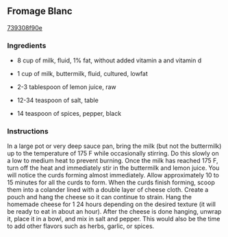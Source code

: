 ## Fromage Blanc

[739308f90e](http://www.food.com/recipe/fromage-blanc-522219)

### Ingredients

 - 8 cup of milk, fluid, 1% fat, without added vitamin a and vitamin d

 - 1 cup of milk, buttermilk, fluid, cultured, lowfat

 - 2-3 tablespoon of lemon juice, raw

 - 12-34 teaspoon of salt, table

 - 14 teaspoon of spices, pepper, black

### Instructions

In a large pot or very deep sauce pan, bring the milk (but not the buttermilk) up to the temperature of 175 F while occasionally stirring. Do this slowly on a low to medium heat to prevent burning. Once the milk has reached 175 F, turn off the heat and immediately stir in the buttermilk and lemon juice. You will notice the curds forming almost immediately. Allow approximately 10 to 15 minutes for all the curds to form. When the curds finish forming, scoop them into a colander lined with a double layer of cheese cloth. Create a pouch and hang the cheese so it can continue to strain. Hang the homemade cheese for 1 24 hours depending on the desired texture (it will be ready to eat in about an hour). After the cheese is done hanging, unwrap it, place it in a bowl, and mix in salt and pepper. This would also be the time to add other flavors such as herbs, garlic, or spices.